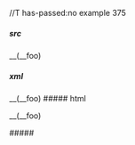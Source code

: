 //T has-passed:no
example 375
##### src
__(__foo)
##### xml
<?xml version="1.0" encoding="UTF-8"?>
<!DOCTYPE document SYSTEM "CommonMark.dtd">
<document xmlns="http://commonmark.org/xml/1.0">
  <paragraph>
    <text>__(__foo)</text>
  </paragraph>
</document>
##### html
<p>__(__foo)</p>
#####
